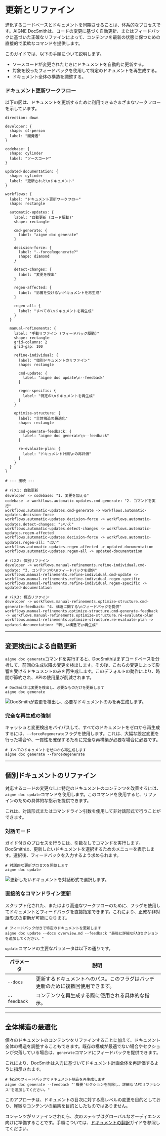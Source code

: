 # 更新とリファイン

進化するコードベースとドキュメントを同期させることは、体系的なプロセスです。AIGNE DocSmithは、コードの変更に基づく自動更新、またはフィードバックに基づいた正確なリファインによって、コンテンツを最新の状態に保つための直接的で柔軟なコマンドを提供します。

このガイドでは、以下の手順について説明します。

- ソースコードが変更されたときにドキュメントを自動的に更新する。
- 対象を絞ったフィードバックを使用して特定のドキュメントを再生成する。
- ドキュメント全体の構造を調整する。

### ドキュメント更新ワークフロー

以下の図は、ドキュメントを更新するために利用できるさまざまなワークフローを示しています。

```d2 ドキュメント更新ワークフロー
direction: down

developer: {
  shape: c4-person
  label: "開発者"
}

codebase: {
  shape: cylinder
  label: "ソースコード"
}

updated-documentation: {
  shape: cylinder
  label: "更新された\nドキュメント"
}

workflows: {
  label: "ドキュメント更新ワークフロー"
  shape: rectangle

  automatic-updates: {
    label: "自動更新 (コード駆動)"
    shape: rectangle

    cmd-generate: {
      label: "aigne doc generate"
    }

    decision-force: {
      label: "--forceRegenerate?"
      shape: diamond
    }

    detect-changes: {
      label: "変更を検出"
    }

    regen-affected: {
      label: "影響を受ける\nドキュメントを再生成"
    }

    regen-all: {
      label: "すべての\nドキュメントを再生成"
    }
  }

  manual-refinements: {
    label: "手動リファイン (フィードバック駆動)"
    shape: rectangle
    grid-columns: 2
    grid-gap: 100

    refine-individual: {
      label: "個別ドキュメントのリファイン"
      shape: rectangle

      cmd-update: {
        label: "aigne doc update\n--feedback"
      }

      regen-specific: {
        label: "特定の\nドキュメントを再生成"
      }
    }

    optimize-structure: {
      label: "全体構造の最適化"
      shape: rectangle

      cmd-generate-feedback: {
        label: "aigne doc generate\n--feedback"
      }

      re-evaluate-plan: {
        label: "ドキュメント計画\nの再評価"
      }
    }
  }
}

# --- 接続 ---

# パス1: 自動更新
developer -> codebase: "1. 変更を加える"
codebase -> workflows.automatic-updates.cmd-generate: "2. コマンドを実行"
workflows.automatic-updates.cmd-generate -> workflows.automatic-updates.decision-force
workflows.automatic-updates.decision-force -> workflows.automatic-updates.detect-changes: "いいえ"
workflows.automatic-updates.detect-changes -> workflows.automatic-updates.regen-affected
workflows.automatic-updates.decision-force -> workflows.automatic-updates.regen-all: "はい"
workflows.automatic-updates.regen-affected -> updated-documentation
workflows.automatic-updates.regen-all -> updated-documentation

# パス2: 個別リファイン
developer -> workflows.manual-refinements.refine-individual.cmd-update: "3. コンテンツの\nフィードバックを提供"
workflows.manual-refinements.refine-individual.cmd-update -> workflows.manual-refinements.refine-individual.regen-specific
workflows.manual-refinements.refine-individual.regen-specific -> updated-documentation

# パス3: 構造リファイン
developer -> workflows.manual-refinements.optimize-structure.cmd-generate-feedback: "4. 構造に関する\nフィードバックを提供"
workflows.manual-refinements.optimize-structure.cmd-generate-feedback -> workflows.manual-refinements.optimize-structure.re-evaluate-plan
workflows.manual-refinements.optimize-structure.re-evaluate-plan -> updated-documentation: "新しい構造で\n再生成"
```

---

## 変更検出による自動更新

`aigne doc generate`コマンドを実行すると、DocSmithはまずコードベースを分析して、前回の生成以降の変更を検出します。その後、これらの変更によって影響を受けるドキュメントのみを再生成します。このデフォルトの動作により、時間が節約され、APIの使用量が削減されます。

```shell icon=lucide:terminal
# DocSmithは変更を検出し、必要なものだけを更新します
aigne doc generate
```

![DocSmithが変更を検出し、必要なドキュメントのみを再生成します。](https://docsmith.aigne.io/image-bin/uploads/21a76b2f65d14d16a49c13d800f1e2c1.png)

### 完全な再生成の強制

キャッシュと変更検出をバイパスして、すべてのドキュメントをゼロから再生成するには、`--forceRegenerate`フラグを使用します。これは、大幅な設定変更を行った場合や、一貫性を確保するために完全な再構築が必要な場合に必要です。

```shell icon=lucide:terminal
# すべてのドキュメントをゼロから再生成します
aigne doc generate --forceRegenerate
```

---

## 個別ドキュメントのリファイン

対応するコードの変更なしに特定のドキュメントのコンテンツを改善するには、`aigne doc update`コマンドを使用します。このコマンドを使用すると、リファインのための具体的な指示を提供できます。

これは、対話形式またはコマンドライン引数を使用して非対話形式で行うことができます。

### 対話モード

ガイド付きのプロセスを行うには、引数なしでコマンドを実行します。DocSmithは、更新したいドキュメントを選択するためのメニューを表示します。選択後、フィードバックを入力するよう求められます。

```shell icon=lucide:terminal
# 対話的な更新プロセスを開始します
aigne doc update
```

![更新したいドキュメントを対話形式で選択します。](https://docsmith.aigne.io/image-bin/uploads/75e9cf9823bb369c3d2b5a2e2da4ac06.png)

### 直接的なコマンドライン更新

スクリプト化された、またはより高速なワークフローのために、フラグを使用してドキュメントとフィードバックを直接指定できます。これにより、正確な非対話形式の更新が可能になります。

```shell icon=lucide:terminal
# フィードバック付きで特定のドキュメントを更新します
aigne doc update --docs overview.md --feedback "最後に詳細なFAQセクションを追加してください。"
```

`update`コマンドの主要なパラメータは以下の通りです。

| パラメータ | 説明 |
| --- | --- |
| `--docs` | 更新するドキュメントへのパス。このフラグはバッチ更新のために複数回使用できます。 |
| `--feedback` | コンテンツを再生成する際に使用される具体的な指示。 |

---

## 全体構造の最適化

個々のドキュメントのコンテンツをリファインすることに加えて、ドキュメント全体の構造を調整することもできます。既存の構成が最適でない場合やセクションが欠落している場合は、`generate`コマンドにフィードバックを提供できます。

これにより、DocSmithは入力に基づいてドキュメント計画全体を再評価するように指示されます。

```shell icon=lucide:terminal
# 特定のフィードバックでドキュメント構造を再生成します
aigne doc generate --feedback "'概要'セクションを削除し、詳細な'APIリファレンス'を追加してください。"
```

このアプローチは、ドキュメントの目次に対する高レベルの変更を目的としており、軽微なコンテンツの編集を目的としたものではありません。

コンテンツがリファインされたら、次のステップはグローバルなオーディエンス向けに準備することです。手順については、[ドキュメントの翻訳](./features-translate-documentation.md)ガイドを参照してください。